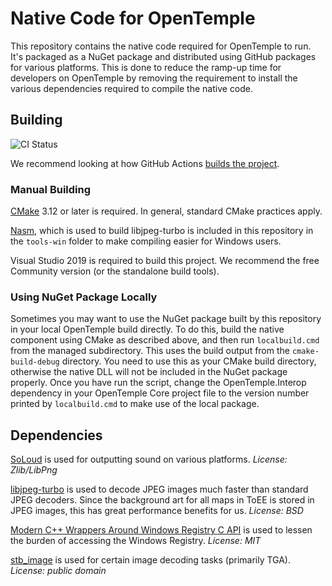 
# Native Code for OpenTemple

This repository contains the native code required for OpenTemple to run. It's packaged as a NuGet package and
distributed using GitHub packages for various platforms. This is done to reduce the ramp-up time for developers
on OpenTemple by removing the requirement to install the various dependencies required to compile the native
code.

## Building

<img src="https://github.com/GrognardsFromHell/OpenTemple.Native/workflows/CI/badge.svg" alt="CI Status">

We recommend looking at how GitHub Actions [builds the project](.github/workflows/ci.yml).

### Manual Building

[CMake](https://cmake.org/) 3.12 or later is required. In general, standard CMake practices apply.

[Nasm](https://www.nasm.us/), which is used to build libjpeg-turbo is included in this repository in the `tools-win`
folder to make compiling easier for Windows users.

Visual Studio 2019 is required to build this project. We recommend the free Community version (or the standalone build tools).

### Using NuGet Package Locally

Sometimes you may want to use the NuGet package built by this repository in your local OpenTemple build directly.
To do this, build the native component using CMake as described above, and then run `localbuild.cmd` from the
managed subdirectory. This uses the build output from the `cmake-build-debug` directory. You need to use this
as your CMake build directory, otherwise the native DLL will not be included in the NuGet package properly.
Once you have run the script, change the OpenTemple.Interop dependency in your OpenTemple Core project
file to the version number printed by `localbuild.cmd` to make use of the local package.  

## Dependencies

[SoLoud](https://github.com/jarikomppa/soloud) is used for outputting sound on various platforms.
*License: Zlib/LibPng*

[libjpeg-turbo](https://github.com/libjpeg-turbo/libjpeg-turbo) is used to decode JPEG images much faster than standard JPEG decoders. 
Since the background art for all maps in ToEE is stored in JPEG images, this has great performance benefits for us. 
*License: BSD*

[Modern C++ Wrappers Around Windows Registry C API](https://github.com/GiovanniDicanio/WinReg) is used to lessen the burden of accessing the Windows Registry.
*License: MIT*

[stb_image](https://github.com/nothings/stb) is used for certain image decoding tasks (primarily TGA). 
*License: public domain*
